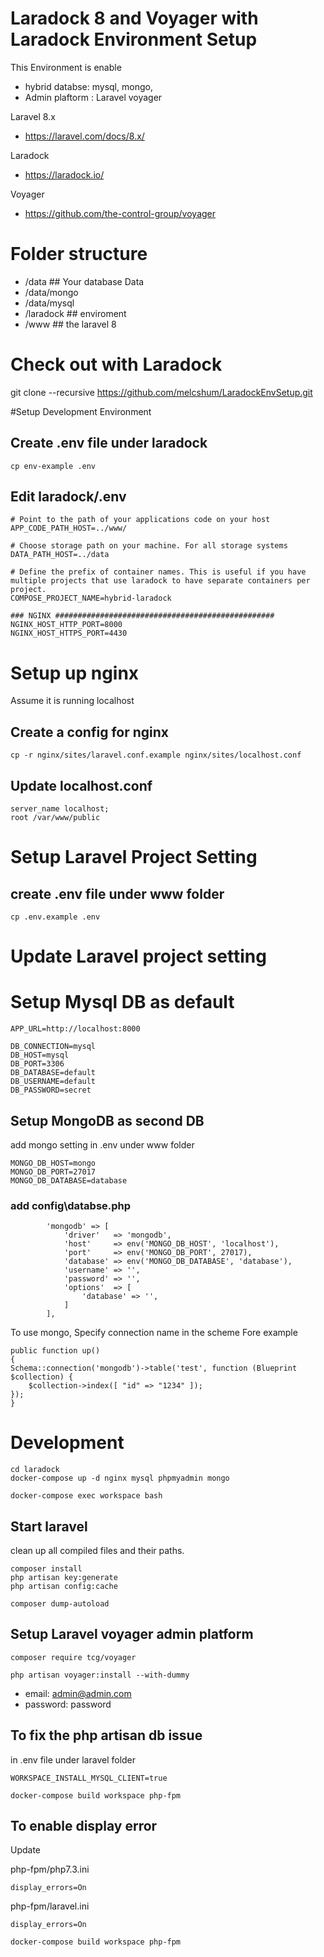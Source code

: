 # Laradock 8 and Voyager with Laradock Environment Setup  

This Environment is enable 
* hybrid databse: mysql, mongo,
* Admin plaftorm : Laravel voyager 

Laravel 8.x 
- https://laravel.com/docs/8.x/

Laradock
- https://laradock.io/

Voyager
- https://github.com/the-control-group/voyager

# Folder structure
- /data  ## Your database Data  
- /data/mongo
- /data/mysql
- /laradock ## enviroment
- /www ## the laravel 8

# Check out with Laradock
git clone --recursive https://github.com/melcshum/LaradockEnvSetup.git

#Setup Development Environment
## Create .env file under laradock
```
cp env-example .env
```

## Edit laradock/.env 
```
# Point to the path of your applications code on your host
APP_CODE_PATH_HOST=../www/
 
# Choose storage path on your machine. For all storage systems
DATA_PATH_HOST=../data

# Define the prefix of container names. This is useful if you have multiple projects that use laradock to have separate containers per project.
COMPOSE_PROJECT_NAME=hybrid-laradock

### NGINX #################################################
NGINX_HOST_HTTP_PORT=8000
NGINX_HOST_HTTPS_PORT=4430
```
# Setup up nginx
Assume it is running localhost

## Create a config for nginx  

```
cp -r nginx/sites/laravel.conf.example nginx/sites/localhost.conf
```

## Update localhost.conf

```
server_name localhost;
root /var/www/public
```

# Setup Laravel Project Setting

## create .env file under www folder
```
cp .env.example .env
```

# Update Laravel project setting

# Setup Mysql DB as default

```
APP_URL=http://localhost:8000

DB_CONNECTION=mysql
DB_HOST=mysql
DB_PORT=3306
DB_DATABASE=default
DB_USERNAME=default
DB_PASSWORD=secret

```


## Setup MongoDB as second DB 

add mongo setting in .env under www folder
 
```
MONGO_DB_HOST=mongo
MONGO_DB_PORT=27017
MONGO_DB_DATABASE=database
```

### add config\databse.php
```
        'mongodb' => [
            'driver'   => 'mongodb',
            'host'     => env('MONGO_DB_HOST', 'localhost'),
            'port'     => env('MONGO_DB_PORT', 27017),
            'database' => env('MONGO_DB_DATABASE', 'database'),
            'username' => '',
            'password' => '',
            'options'  => [
                'database' => '',
            ]
        ],
```

To use mongo, Specify connection name in the scheme 
Fore example
```
public function up()
{
Schema::connection('mongodb')->table('test', function (Blueprint $collection) {
    $collection->index([ "id" => "1234" ]);
});
}
```




# Development
```
cd laradock
docker-compose up -d nginx mysql phpmyadmin mongo
```

```
docker-compose exec workspace bash
```


## Start laravel  

clean up all compiled files and their paths.
```
composer install
php artisan key:generate
php artisan config:cache

composer dump-autoload
```



## Setup Laravel voyager admin platform

```
composer require tcg/voyager
```

```
php artisan voyager:install --with-dummy
```

- email: admin@admin.com
- password: password


## To fix the  php artisan db issue
in .env file under laravel folder
``` 
WORKSPACE_INSTALL_MYSQL_CLIENT=true
```

```
docker-compose build workspace php-fpm
```

## To enable display error

Update

php-fpm/php7.3.ini 
```
display_errors=On
```

php-fpm/laravel.ini 
```
display_errors=On
```


```
docker-compose build workspace php-fpm
```

